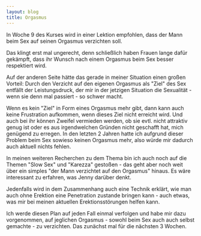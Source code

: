 ```yaml
---
layout: blog
title: Orgasmus
---
```


In Woche 9 des Kurses wird in einer Lektion empfohlen, dass der Mann beim Sex auf seinen Orgasmus verzichten soll.

Das klingt erst mal ungerecht, denn schließlich haben Frauen lange dafür gekämpft, dass ihr Wunsch nach einem Orgasmus beim Sex besser respektiert wird.

Auf der anderen Seite hätte das gerade in meiner Situation einen großen Vorteil: Durch den Verzicht auf den eigenen Orgasmus als "Ziel" des Sex entfällt der Leistungsdruck, der mir in der jetzigen Situation die Sexualität - wenn sie denn mal passiert - so schwer macht.

Wenn es kein "Ziel" in Form eines Orgasmus mehr gibt, dann kann auch keine Frustration aufkommen, wenn dieses Ziel nicht erreicht wird. Und auch bei ihr können Zweifel vermieden werden, ob sie evtl. nicht attraktiv genug ist oder es aus irgendwelchen Gründen nicht geschafft hat, mich genügend zu erregen.
In den letzten 2 Jahren hatte ich aufgrund dieser Problem beim Sex sowieso keinen Orgasmus mehr, also würde mir dadurch auch aktuell nichts fehlen. 

In meinen weiteren Recherchen zu dem Thema bin ich auch noch auf die Themen "Slow Sex" und "Karezza" gestoßen - das geht aber noch weit über ein simples "der Mann verzichtet auf den Orgasmus" hinaus.
Es wäre interessant zu erfahren, was Jenny darüber denkt.

Jedenfalls wird in dem Zusammenhang auch eine Technik erklärt, wie man auch ohne Erektion eine Penetration zustande bringen kann - auch etwas, was mir bei meinen aktuellen Erektionsstörungen helfen kann.

Ich werde diesen Plan auf jeden Fall einmal verfolgen und habe mir dazu vorgenommen, auf jeglichen Orgasmus - sowohl beim Sex auch auch selbst gemachte - zu verzichten. Das zunächst mal für die nächsten 3 Wochen.
